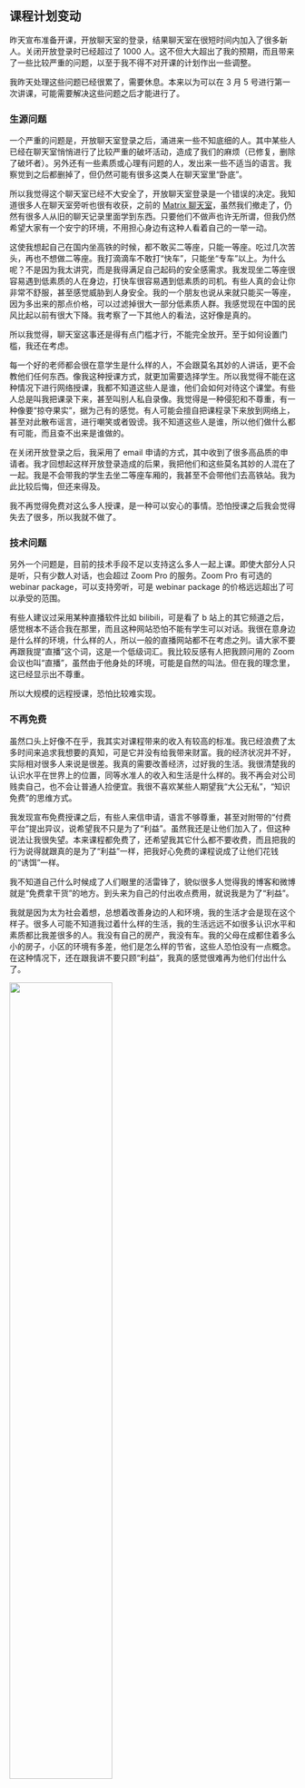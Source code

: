 <div class="inner">
<h2>课程计划变动</h2>
<p>昨天宣布准备开课，开放聊天室的登录，结果聊天室在很短时间内加入了很多新人。关闭开放登录时已经超过了 1000 人。这不但大大超出了我的预期，而且带来了一些比较严重的问题，以至于我不得不对开课的计划作出一些调整。</p>
<p>我昨天处理这些问题已经很累了，需要休息。本来以为可以在 3 月 5 号进行第一次讲课，可能需要解决这些问题之后才能进行了。</p>
<h3 id="生源问题">生源问题</h3>
<p>一个严重的问题是，开放聊天室登录之后，涌进来一些不知底细的人。其中某些人已经在聊天室悄悄进行了比较严重的破坏活动，造成了我们的麻烦（已修复，删除了破坏者）。另外还有一些素质或心理有问题的人，发出来一些不适当的语言。我察觉到之后都删掉了，但仍然可能有很多这类人在聊天室里“卧底”。</p>
<p>所以我觉得这个聊天室已经不大安全了，开放聊天室登录是一个错误的决定。我知道很多人在聊天室旁听也很有收获，之前的 <a href="https://matrix.to/#/!lRfnYIjswOKuvGDTen:matrix.org">Matrix 聊天室</a>，虽然我们撤走了，仍然有很多人从旧的聊天记录里面学到东西。只要他们不做声也许无所谓，但我仍然希望大家有一个安宁的环境，不用担心身边有这种人看着自己的一举一动。</p>
<p>这使我想起自己在国内坐高铁的时候，都不敢买二等座，只能一等座。吃过几次苦头，再也不想做二等座。我打滴滴车不敢打“快车”，只能坐“专车”以上。为什么呢？不是因为我太讲究，而是我得满足自己起码的安全感需求。我发现坐二等座很容易遇到低素质的人在身边，打快车很容易遇到低素质的司机。有些人真的会让你非常不舒服，甚至感觉威胁到人身安全。我的一个朋友也说从来就只能买一等座，因为多出来的那点价格，可以过滤掉很大一部分低素质人群。我感觉现在中国的民风比起以前有很大下降。我考察了一下其他人的看法，这好像是真的。</p>
<p>所以我觉得，聊天室这事还是得有点门槛才行，不能完全放开。至于如何设置门槛，我还在考虑。</p>
<p>每一个好的老师都会很在意学生是什么样的人，不会跟莫名其妙的人讲话，更不会教他们任何东西。像我这种授课方式，就更加需要选择学生。所以我觉得不能在这种情况下进行网络授课，我都不知道这些人是谁，他们会如何对待这个课堂。有些人总是叫我把课录下来，甚至叫别人私自录像。我觉得是一种侵犯和不尊重，有一种像要“掠夺果实”，据为己有的感觉。有人可能会擅自把课程录下来放到网络上，甚至对此散布谣言，进行嘲笑或者毁谤。我不知道这些人是谁，所以他们做什么都有可能，而且查不出来是谁做的。</p>
<p>在关闭开放登录之后，我采用了 email 申请的方式，其中收到了很多高品质的申请者。我才回想起这样开放登录造成的后果，我把他们和这些莫名其妙的人混在了一起。我是不会带我的学生去坐二等座车厢的，我甚至不会带他们去高铁站。我为此比较后悔，但还来得及。</p>
<p>我不再觉得免费对这么多人授课，是一种可以安心的事情。恐怕授课之后我会觉得失去了很多，所以我就不做了。</p>
<h3 id="技术问题">技术问题</h3>
<p>另外一个问题是，目前的技术手段不足以支持这么多人一起上课。即使大部分人只是听，只有少数人对话，也会超过 Zoom Pro 的服务。Zoom Pro 有可选的 webinar package，可以支持旁听，可是 webinar package 的价格远远超出了可以承受的范围。</p>
<p>有些人建议过采用某种直播软件比如 bilibili，可是看了 b 站上的其它频道之后，感觉根本不适合我在那里，而且这种网站恐怕不能有学生可以对话。我很在意身边是什么样的环境，什么样的人，所以一般的直播网站都不在考虑之列。请大家不要再跟我提“直播”这个词，这是一个低级词汇。我比较反感有人把我顾问用的 Zoom 会议也叫“直播”，虽然由于他身处的环境，可能是自然的叫法。但在我的理念里，这已经显示出不尊重。</p>
<p>所以大规模的远程授课，恐怕比较难实现。</p>
<h3 id="不再免费">不再免费</h3>
<p>虽然口头上好像不在乎，我其实对课程带来的收入有较高的标准。我已经浪费了太多时间来追求我想要的真知，可是它并没有给我带来财富。我的经济状况并不好，实际相对很多人来说是很差。我真的需要改善经济，过好我的生活。我很清楚我的认识水平在世界上的位置，同等水准人的收入和生活是什么样的。我不再会对公司贱卖自己，也不会让普通人捡便宜。我很不喜欢某些人期望我“大公无私”，“知识免费”的思维方式。</p>
<p>我发现宣布免费授课之后，有些人来信申请，语言不够尊重，甚至对附带的“付费平台”提出异议，说希望我不只是为了“利益”。虽然我还是让他们加入了，但这种说法让我很失望。本来课程都免费了，还希望我其它什么都不要收费，而且把我的行为说得就跟真的是为了“利益”一样，把我好心免费的课程说成了让他们花钱的“诱饵”一样。</p>
<p>我不知道自己什么时候成了人们眼里的活雷锋了，貌似很多人觉得我的博客和微博就是“免费拿干货”的地方。到头来为自己的付出收点费用，就说我是为了“利益”。</p>
<p>我就是因为太为社会着想，总想着改善身边的人和环境，我的生活才会是现在这个样子。很多人可能不知道我过着什么样的生活，我的生活远远不如很多认识水平和素质都比我差很多的人。我没有自己的房产，我没有车。我的父母在成都住着多么小的房子，小区的环境有多差，他们是怎么样的节省，这些人恐怕没有一点概念。在这种情况下，还在跟我讲不要只顾“利益”，我真的感觉很难再为他们付出什么了。</p>
<p><img src="https://www.yinwang.org/images/broken-glass.jpg" width="60%" /></p>
<p>这就是我父母住的成都某小区楼门口的顶棚。玻璃顶棚碎成这样，业主们闹了两年还不修。我的父母为国家的教育事业辛苦劳作了一辈子，只有这么一个超级小的房子，卧室都只有一间，进去都转不过身来。我过年回家都没有房间可以住，父母会坚持让我住卧室，他们自己睡沙发。后来我觉得他们太可怜了，后来回家就不听他们阻拦，坚持去外面住酒店了。</p>
<p>你能想象这种心情吗，自己的父母每天走过破破的楼道，还要从这摇摇欲坠的玻璃下面走过！楼里的三部电梯坏了两部，业主们闹了几个月，才修了其中一部，还有一部一直不修。物业为了赚外快，还做出其它一系列损害业主利益的事情。业主们拉了一个群，经常跟打仗似的在里面谈论这些事情。这才叫一心为了“利益”。</p>
<p>中国所谓“尊师重教”，结果人民教师就是这种待遇。</p>
<p>很多人都不明白什么叫做“合理的回报”，仿佛别人一收钱就是错的，其实不想付钱才是错的，是不尊重。如果我有喜欢的书，就算它是放在网上免费，后来出来内容一模一样的纸质版本，我照样会去买，因为我知道作者应该得到回报。</p>
<p>Dan Friedman 送了我好几本书：『The Little Schemer』，『The Little Prover』，『The Little Typer』。我总是会后来再去买一本。如果他给我的是老版本，我就买新版，如果他给我打印版，我就买正式版，如果他给我正式版，我就买 Kindle 版。我买书的钱还不如他 FedEx 寄到中国的邮费，可是我仍然会买来放在那里。</p>
<p>我工作这么多年了，居然没有钱给他们换一个好一点的房子，好一点的小区。我领了工资给父母一部分，可是他们都舍不得花，说给我存下来，免得以后出什么问题备用。我在美国读书的几年，父母自己出钱买了这个房子，省吃俭用，都成了房奴性格，连我给他们买的垃圾袋都舍不得用。买的时候还没建好，效果图画的很美好，结果没多久小区就破的不成样子。</p>
<p>你们知道“无私付出”的后果吗？我就是太不讲利益了，什么都让着别人，为大家好，免费分享，所以我都快被这个社会榨干了。我不知道要如何给我的父母养老，真的，我是一个不孝子。这就是我的现实，不仅被资本家压榨，被有心机的人算计，而且被这些叫我“不要为了利益”的人从心理上压榨。</p>
<p>通货膨胀不停进行，房价涨的比天高。上海的房子要么就是破得吓人，要么稍微可以接受的，都是一万五以上的租金，上千万的房价。就不用想买房的事了。没有自己的房子就没有舒服的家具，我的沙发都坐出坑来了，却因为是房东的东西不好换掉。吃的也贵了好多，吃个饭都得考虑下价钱了。</p>
<p>真的不知道未来会如何，我还有多少年可以拿来浪费，我的父母什么时候才能舒服的养老？现在家里还多了一只猫，跟我父母挤在一起相依为命，我都后悔把他带回来了。我在外面漂泊，也不方便接他过来一起住。</p>
<p>在国外的时候太多人说中国好，中国富起来了！各种美好的朋友圈，跟我说“回来吧，看我回来多开心！” 结果我回来没多久，他们就跑回美国去了。所以我把中国想的太美好，现实却是比十年前还不如。那些人发朋友圈，只挑最好的地方拍，旁边往往是乌七八糟，质量很差的建筑。这不像是一个我可以安居乐业的国家。</p>
<p>最近开发的顾问服务，由于考虑到照顾很多人的收入水平，采用了按收入定价的方式。结果好些人来申请都在哭穷，说收入只有一万出头，各种负担，父母养老，房租又贵，只能给这么点。所以我觉得这些为大家考虑根本就是错误的方式。现在的顾问服务方式已经改了，不再按照申请者的收入水平，而是采用按固定价格和时长的方式。</p>
<p>别误会了，我说这些不是为了让别人觉得我可怜，所以来“赞助”我。我说这些只是告诉大家，适当收费是完全正当的，让他们看明白谁是“为了利益”。我也没有像某些人说的，因为少数不友好的人而“连累”大家，让大家来为他们买单，我早就觉得应该对某些东西实行收费了，不仅是一种门槛，而且是合理的回报。</p>
<p>我不需要别人的同情来为我付钱，人们本来就应该为自己需要的，物有所值的东西付钱。世界上有太多的骗局，你给了钱，他不给你应有的质量，而真正提供品质的人由于谦让而得不到回报，所以我们的社会才会如此没落。只有给予他们回报，创造它们的人才能继续为大家提供高品质的东西，社会才能繁荣进步。</p>
<p>很多支持我的人早就劝我收费了，给我出各种点子。各种付费平台也找过我，邀请我入驻加盟，各种利诱，我都没有考虑。不是因为我想做出一副大公无私的样子，而是因为它们要么品位低俗，吹嘘浮夸，要么让我觉得是一种利用。我很容易看破人的虚伪，我只喜欢跟我同等品质的，正直的人在一起。所以考虑了好几种方案，最后都没采用。是我不好，我懒，懒得找办法来收费，结果害苦了我自己，还连累大家。要是我早点收费，我应该会为大家做出更多更好的精品。</p>
<h3 id="新的授课计划">新的授课计划</h3>
<p>为了改善自己和家庭的生活，支持自己的事业，我觉得确实应该对参加课程的人进行一定的收费。我觉得是“免费”和“大方”造成了这种有失尊严，危害自己的局面，所以我在考虑给课程定一个价格。我很清楚外面的培训班都在收什么样的费用，所以我的课程不应该比它们便宜。我希望申请者有如下的期望，免得浪费自己写申请的时间：</p>
<ol>
<li>为了教学质量，课程会限制人数。根据我的顾问讨论会经验，人数超过 20 个的时候，就已经有挺多人不出声了，没能吸收到营养。所以课堂不应该超过 20 人，理想的人数大概是 6~7 人。</li>
<li>课程的内容仍然是“苏格拉底方式”。当然我会准备一些 slides，我知道一个人要怎么开始，朝什么方向前进比较好。一个短期课程显然无法讲授所有内容，这个课程是一个开端。我希望大家有合理的期望值。</li>
<li>根据报名者的水平不同，应该有不同级别的班，而不是全都混在一起。比如要是我把完全的初学者和博士毕业的人放在一起，从头开始讲，恐怕两者都很难得到自己需要的启发。另外还有国外的申请者，根据时差可能一起分在不同的班。</li>
<li>授课的次数大概是一个星期两次，总共 8~10 次课。中间会有讨论时间。</li>
<li>我对每一堂课的总收入会有一定的期望，会以此来计算每个人的费用。课程的收费至少应该在每个人 1 万人民币以上（未定）。我了解一些最普通的编程培训班（网络授课，不发证书的）都在这个价格之上，所以课程收费不应该低于他们的标准。我希望大家有合适的期望值，不要到时候讨价还价，讲各种条件或者哭穷。</li>
</ol>
<p>如果你能接受这种方式，那么可以来 <a href="mailto:yinwang.advising@gmail.com">email</a> 申请，标题为『申请加入新的授课计划』。我不再要求 email 的格式，但会根据对 email 的气质感受来决定是否考虑申请，所以请你们自己注意书写风格。我会优先选择关注了解我比较久，尊敬我的人，免得到时候不信任我。如果你刚听说我，最好不要申请，多方面了解一下再决定。</p>
<p>如果你已经写了申请，可以补充需要的材料（特别是简历）。我会根据申请者的背景择优录取。为了课堂气氛的融洽，所有人要经过面试之后才能开始。如果中途发现有性格不合适的人，我会劝其退出，并且按比例退回学费。</p>
<p>由于我需要做很多准备和考虑，所以提交申请之后请耐心等待。</p>
</div>
<!--
<div class="ad-banner" style="margin-top: 5px">
<script async src="//pagead2.googlesyndication.com/pagead/js/adsbygoogle.js"></script>
<ins class="adsbygoogle"
                    style="display:inline-block;width:100%;height:90px"
                    data-ad-client="ca-pub-1331524016319584"
                    data-ad-slot="6657867155"></ins>
<script>(adsbygoogle = window.adsbygoogle || []).push({});</script>
</div>
<script data-ad-client="ca-pub-1331524016319584" async
            src="https://pagead2.googlesyndication.com/pagead/js/adsbygoogle.js">
</script>
        -->
    